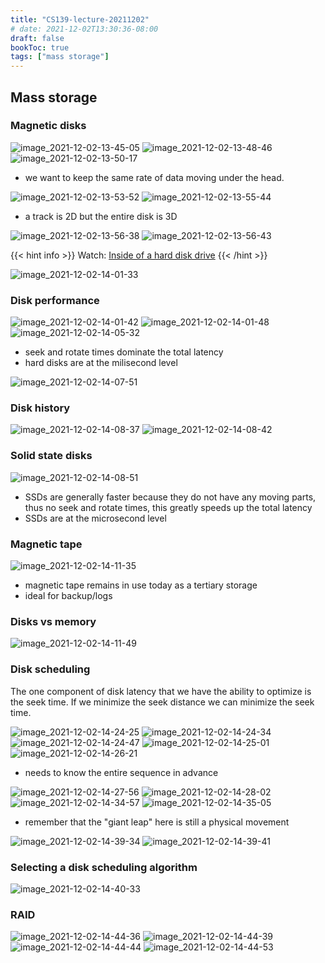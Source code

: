 ```yaml
---
title: "CS139-lecture-20211202"
# date: 2021-12-02T13:30:36-08:00
draft: false
bookToc: true
tags: ["mass storage"]
---
```


## Mass storage

### Magnetic disks

![image_2021-12-02-13-45-05](/notes/image_2021-12-02-13-45-05.png)
![image_2021-12-02-13-48-46](/notes/image_2021-12-02-13-48-46.png)
![image_2021-12-02-13-50-17](/notes/image_2021-12-02-13-50-17.png)

- we want to keep the same rate of data moving under the head.

![image_2021-12-02-13-53-52](/notes/image_2021-12-02-13-53-52.png)
![image_2021-12-02-13-55-44](/notes/image_2021-12-02-13-55-44.png)

- a track is 2D but the entire disk is 3D

![image_2021-12-02-13-56-38](/notes/image_2021-12-02-13-56-38.png)
![image_2021-12-02-13-56-43](/notes/image_2021-12-02-13-56-43.png)

{{< hint info >}}
Watch: [Inside of a hard disk drive](https://www.youtube.com/watch?v=9eMWG3fwiEU) 
{{< /hint >}}

![image_2021-12-02-14-01-33](/notes/image_2021-12-02-14-01-33.png)

### Disk performance

![image_2021-12-02-14-01-42](/notes/image_2021-12-02-14-01-42.png)
![image_2021-12-02-14-01-48](/notes/image_2021-12-02-14-01-48.png)
![image_2021-12-02-14-05-32](/notes/image_2021-12-02-14-05-32.png)

- seek and rotate times dominate the total latency
- hard disks are at the milisecond level

![image_2021-12-02-14-07-51](/notes/image_2021-12-02-14-07-51.png)

### Disk history

![image_2021-12-02-14-08-37](/notes/image_2021-12-02-14-08-37.png)
![image_2021-12-02-14-08-42](/notes/image_2021-12-02-14-08-42.png)

### Solid state disks

![image_2021-12-02-14-08-51](/notes/image_2021-12-02-14-08-51.png)

- SSDs are generally faster because they do not have any moving parts, thus no seek and rotate times, this greatly speeds up the total latency
- SSDs are at the microsecond level

### Magnetic tape

![image_2021-12-02-14-11-35](/notes/image_2021-12-02-14-11-35.png)

- magnetic tape remains in use today as a tertiary storage
- ideal for backup/logs

### Disks vs memory

![image_2021-12-02-14-11-49](/notes/image_2021-12-02-14-11-49.png)

### Disk scheduling

The one component of disk latency that we have the ability to optimize is the seek time.
If we minimize the seek distance we can minimize the seek time.

![image_2021-12-02-14-24-25](/notes/image_2021-12-02-14-24-25.png)
![image_2021-12-02-14-24-34](/notes/image_2021-12-02-14-24-34.png)
![image_2021-12-02-14-24-47](/notes/image_2021-12-02-14-24-47.png)
![image_2021-12-02-14-25-01](/notes/image_2021-12-02-14-25-01.png)
![image_2021-12-02-14-26-21](/notes/image_2021-12-02-14-26-21.png)

- needs to know the entire sequence in advance

![image_2021-12-02-14-27-56](/notes/image_2021-12-02-14-27-56.png)
![image_2021-12-02-14-28-02](/notes/image_2021-12-02-14-28-02.png)
![image_2021-12-02-14-34-57](/notes/image_2021-12-02-14-34-57.png)
![image_2021-12-02-14-35-05](/notes/image_2021-12-02-14-35-05.png)

- remember that the "giant leap" here is still a physical movement

![image_2021-12-02-14-39-34](/notes/image_2021-12-02-14-39-34.png)
![image_2021-12-02-14-39-41](/notes/image_2021-12-02-14-39-41.png)

### Selecting a disk scheduling algorithm

![image_2021-12-02-14-40-33](/notes/image_2021-12-02-14-40-33.png)

### RAID

![image_2021-12-02-14-44-36](/notes/image_2021-12-02-14-44-36.png)
![image_2021-12-02-14-44-39](/notes/image_2021-12-02-14-44-39.png)
![image_2021-12-02-14-44-44](/notes/image_2021-12-02-14-44-44.png)
![image_2021-12-02-14-44-53](/notes/image_2021-12-02-14-44-53.png)

